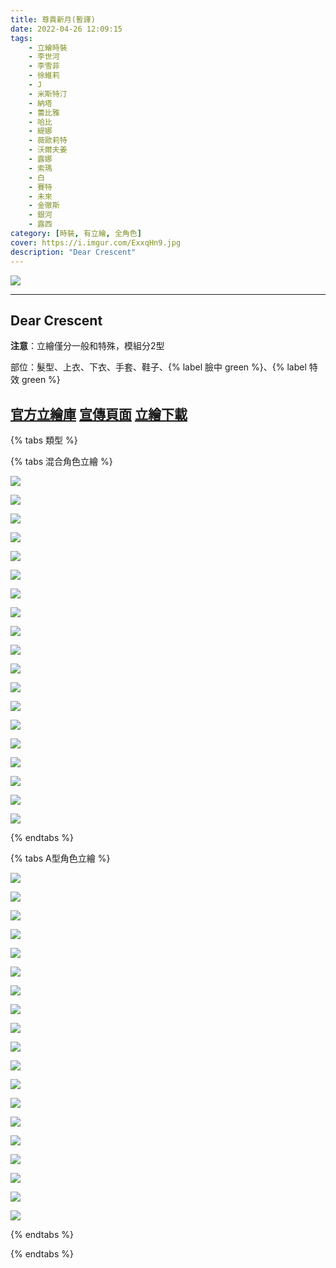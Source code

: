 ```yaml
---
title: 尊貴新月(暫譯)
date: 2022-04-26 12:09:15
tags:
    - 立繪時裝
    - 李世河
    - 李雪菲
    - 徐維莉
    - J
    - 米斯特汀
    - 納塔
    - 蕾比雅
    - 哈比
    - 緹娜
    - 薇歐莉特
    - 沃爾夫姜
    - 露娜
    - 索瑪
    - 白
    - 賽特
    - 未來
    - 金徹斯
    - 銀河
    - 露西
category: [時裝, 有立繪, 全角色]
cover: https://i.imgur.com/ExxqHn9.jpg
description: "Dear Crescent"
---
```


![](https://i.imgur.com/ExxqHn9.jpg)

---
## Dear Crescent

**注意**：立繪僅分一般和特殊，模組分2型

部位：髮型、上衣、下衣、手套、鞋子、{% label 臉中 green %}、{% label 特效 green %}

[官方立繪庫](https://closers.nexon.com/Pds/FanSiteKit)
[宣傳頁面](https://closers.nexon.com/events2022/0421/costume)
[立繪下載](https://closers.vod.nexoncdn.co.kr/site/fansitekit/Closers_FansiteKit_DearCrescent_dc205.zip)
---

{% tabs 類型 %}
<!-- tab 普通立繪-->
{% tabs 混合角色立繪 %}
<!-- tab 李世河(Seha)-->
![](https://i.imgur.com/HUOcLgz.jpg)
<!-- endtab -->
<!-- tab 李雪菲(Seulbi)-->
![](https://i.imgur.com/1ndmRds.jpg)
<!-- endtab -->
<!-- tab 徐維莉(Yuri)-->
![](https://i.imgur.com/OhjDIp5.jpg)
<!-- endtab -->
<!-- tab J-->
![](https://i.imgur.com/9LiYtbc.jpg)
<!-- endtab -->
<!-- tab 米斯特汀(Tein)-->
![](https://i.imgur.com/tNAd7tT.jpg)
<!-- endtab -->
<!-- tab 納塔(Nata)-->
![](https://i.imgur.com/f1n16PL.jpg)
<!-- endtab -->
<!-- tab 蕾比雅(Levia)-->
![](https://i.imgur.com/4CfcVfF.jpg)
<!-- endtab -->
<!-- tab 哈比(Harpy)-->
![](https://i.imgur.com/N2huGjn.jpg)
<!-- endtab -->
<!-- tab 緹娜(Tina)-->
![](https://i.imgur.com/8wTFjJ9.jpg)
<!-- endtab -->
<!-- tab 薇歐莉特(Violet)-->
![](https://i.imgur.com/YlqvBL2.jpg)
<!-- endtab -->
<!-- tab 沃爾夫姜(Wolfgang)-->
![](https://i.imgur.com/c8cANLr.jpg)
<!-- endtab -->
<!-- tab 露娜(Luna)-->
![](https://i.imgur.com/8NWo7EL.jpg)
<!-- endtab -->
<!-- tab 索瑪(Soma)-->
![](https://i.imgur.com/NJN10hB.jpg)
<!-- endtab -->
<!-- tab 白(Bai)-->
![](https://i.imgur.com/EhfmkNu.jpg)
<!-- endtab -->
<!-- tab 賽特(Seth)-->
![](https://i.imgur.com/QvtI2he.jpg)
<!-- endtab -->
<!-- tab 未來(Mirae)-->
![](https://i.imgur.com/YYpZbwe.jpg)
<!-- endtab -->
<!-- tab 徹斯(Chulsoo)-->
![](https://i.imgur.com/BFt8Ves.jpg)
<!-- endtab -->
<!-- tab 銀河(Eunha)-->
![](https://i.imgur.com/R2piyJ4.jpg)
<!-- endtab -->
<!-- tab 露西(Lucy)-->
![](https://i.imgur.com/9vpePlU.jpg)
<!-- endtab -->
{% endtabs %}
<!-- endtab -->

<!-- tab 特殊立繪 -->
{% tabs A型角色立繪 %}
<!-- tab 李世河(Seha)-->
![](https://i.imgur.com/m7BmHkV.jpg)
<!-- endtab -->
<!-- tab 李雪菲(Seulbi)-->
![](https://i.imgur.com/HN6vzXV.jpg)
<!-- endtab -->
<!-- tab 徐維莉(Yuri)-->
![](https://i.imgur.com/bYPVA0T.jpg)
<!-- endtab -->
<!-- tab J-->
![](https://i.imgur.com/LkaQel9.jpg)
<!-- endtab -->
<!-- tab 米斯特汀(Tein)-->
![](https://i.imgur.com/qJreV23.jpg)
<!-- endtab -->
<!-- tab 納塔(Nata)-->
![](https://i.imgur.com/gpWgVgj.jpg)
<!-- endtab -->
<!-- tab 蕾比雅(Levia)-->
![](https://i.imgur.com/0qz8e70.jpg)
<!-- endtab -->
<!-- tab 哈比(Harpy)-->
![](https://i.imgur.com/hgsfuhd.jpg)
<!-- endtab -->
<!-- tab 緹娜(Tina)-->
![](https://i.imgur.com/iJJ79aG.jpg)
<!-- endtab -->
<!-- tab 薇歐莉特(Violet)-->
![](https://i.imgur.com/iIh19YF.jpg)
<!-- endtab -->
<!-- tab 沃爾夫姜(Wolfgang)-->
![](https://i.imgur.com/812vFfe.jpg)
<!-- endtab -->
<!-- tab 露娜(Luna)-->
![](https://i.imgur.com/Y7EqrRa.jpg)
<!-- endtab -->
<!-- tab 索瑪(Soma)-->
![](https://i.imgur.com/SN5U46W.jpg)
<!-- endtab -->
<!-- tab 白(Bai)-->
![](https://i.imgur.com/1eIJKiz.jpg)
<!-- endtab -->
<!-- tab 賽特(Seth)-->
![](https://i.imgur.com/u0eda7S.jpg)
<!-- endtab -->
<!-- tab 未來(Mirae)-->
![](https://i.imgur.com/R1N9n0k.jpg)
<!-- endtab -->
<!-- tab 徹斯(Chulsoo)-->
![](https://i.imgur.com/ja8DxtS.jpg)
<!-- endtab -->
<!-- tab 銀河(Eunha)-->
![](https://i.imgur.com/goH2zn5.jpg)
<!-- endtab -->
<!-- tab 露西(Lucy)-->
![](https://i.imgur.com/YkboCbI.jpg)
<!-- endtab -->
{% endtabs %}
<!-- endtab -->

{% endtabs %}
